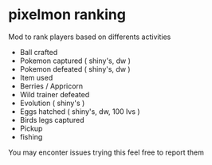 # pixelmon ranking

Mod to rank players based on differents activities
 - Ball crafted
 - Pokemon captured ( shiny's, dw )
 - Pokemon defeated ( shiny's, dw )
 - Item used
 - Berries / Appricorn
 - Wild trainer defeated
 - Evolution ( shiny's )
 - Eggs hatched ( shiny's, dw, 100 Ivs )
 - Birds legs captured
 - Pickup
 - fishing

You may enconter issues trying this feel free to report them

